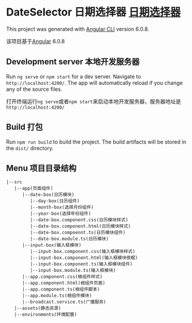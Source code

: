 # DateSelector 日期选择器 [日期选择器](https://laamginghong.github.io/dateSelector/dist/dataSelector/index.html)

This project was generated with [Angular CLI](https://github.com/angular/angular-cli) version 6.0.8.

该项目基于[Angular](https://github.com/angular/angular-cli) 6.0.8

## Development server 本地开发服务器

Run `ng serve` or `npm start` for a dev server. Navigate to `http://localhost:4200/`. The app will automatically reload if you change any of the source files.

打开终端运行`ng serve`或者`npm start`来启动本地开发服务器，服务器地址是`http://localhost:4200/`

## Build 打包

Run `npm run build` to build the project. The build artifacts will be stored in the `dist/` directory. 

## Menu 项目目录结构

    |--src
       |--app(页面组件)
          |--date-box(日历模块)
             |--day-box(日历组件)
             |--month-box(选择月份组件)
             |--year-box(选择年份组件)
             |--date-box.component.css(日历模块样式)
             |--date-box.component.html(日历模块样式)
             |--date-box.compoennt.ts(日历模块组件)
             |--date-box.module.ts(日历模块)
          |--input-box(输入框模块)
             |--input-box.component.css(输入框模块样式)
             |--input-box.component.html(输入框模块夜眠)
             |--input-box.component.ts(输入框模块组件)
             |--input-box.module.ts(输入框模块)
          |--app.component.css(根组件样式)
          |--app.component.html(根组件页面)
          |--app.component.ts(根组件脚本)
          |--app.module.ts(根组件模块)
          |--broadcast.service.ts(广播服务)
       |--assets(静态资源)
       |--environments(环境配置)
